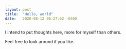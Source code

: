 ```yaml
---
layout: post
title:  "Hello, world"
date:   2020-08-12 05:27:02 -0400
---
```


I intend to put thoughts here, more for myself than others.

Feel free to look around if you like.